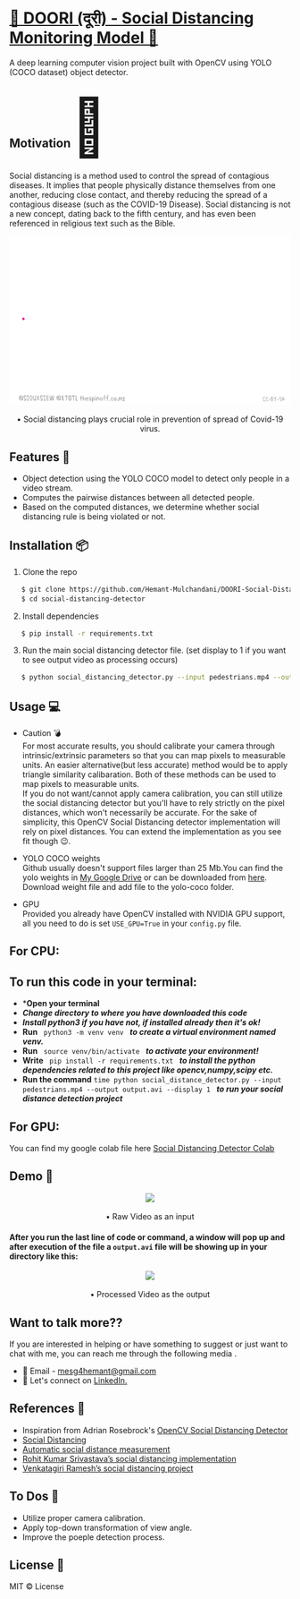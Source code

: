 # [🦠 DOORI (दूरी) - Social Distancing Monitoring Model 🤖](https://github.com/Hemant-Mulchandani/DOORI-Social-Distancing-Monitoring-Model)

A deep learning computer vision project built with OpenCV using YOLO (COCO dataset) object detector.

<h2> Motivation<span style='font-size:100px;'>&#127775;</span></h2>	
<p>
Social distancing is a method used to control the spread of contagious diseases. It implies that people physically distance themselves from one another, reducing close contact, and thereby reducing the spread of a contagious disease (such as the COVID-19 Disease). Social distancing is not a new concept, dating back to the fifth century, and has even been referenced in religious text such as the Bible.
</p>

<p align="center">
  <img src="Assets/social_distance_detector_spread.gif">
</p>

<p align="center">
   • Social distancing plays crucial role in prevention of spread of Covid-19 virus.
</p>

## Features :gem:
* Object detection using the YOLO COCO model to detect only people in a video stream.
* Computes the pairwise distances between all detected people.
* Based on the computed distances, we determine whether social distancing rule is being violated or not.


## Installation :package:

1. Clone the repo

```bash
   $ git clone https://github.com/Hemant-Mulchandani/DOORI-Social-Distancing-Monitoring-Model.git
   $ cd social-distancing-detector
```

2. Install dependencies

```bash
   $ pip install -r requirements.txt
```

3. Run the main social distancing detector file. (set display to 1 if you want to see output video as processing occurs)
```bash
   $ python social_distancing_detector.py --input pedestrians.mp4 --output output.avi --display 0
```

## Usage :computer:
* Caution :bomb:\
For most accurate results, you should calibrate your camera through intrinsic/extrinsic parameters so that you can map pixels to measurable units.
An easier alternative(but less accurate) method would be to apply triangle similarity calibaration. Both of these methods can be used to map pixels to measurable units.\
If you do not want/cannot apply camera calibration, you can still utilize the social distancing detector but you'll have to rely strictly on the pixel distances, which won't necessarily be accurate.
For the sake of simplicity, this OpenCV Social Distancing detector implementation will rely on pixel distances. 
You can extend the implementation as you see fit though :wink:.

* YOLO COCO weights\
Github usually doesn't support files larger than 25 Mb.You can find the yolo weights in [My Google Drive](https://drive.google.com/file/d/1urxmtphDMakU9ffJEpIP-Ssi-_1djfc8/view?usp=sharing) or can be downloaded from <a href="https://pjreddie.com/media/files/yolov3.weights">here</a>.
Download weight file and add file to the yolo-coco folder.

* GPU\
Provided you already have OpenCV installed with NVIDIA GPU support, all you need to do is set ```USE_GPU=True``` in your ```config.py``` file.

## For CPU:

## To run this code in your terminal:
* ***Open your terminal**
* ***Change directory to where you have downloaded this code***
* ***Install python3 if you have not, if installed already then it's ok!***
* **Run**  `  python3 -m venv venv  ` ***to create a virtual environment named venv.***
* **Run**   `  source venv/bin/activate  ` 
***to activate your environment!***
* **Write**   `  pip install -r requirements.txt  ` 
***to install the python dependencies related to this project like opencv,numpy,scipy etc.***
* **Run the command** `time python social_distance_detector.py --input pedestrians.mp4 --output output.avi --display 1
` ***to run your social distance detection project***

## For GPU:
You can find my google colab file here [Social Distancing Detector Colab](https://colab.research.google.com/drive/1ZPBaO0w2qYR0TIj9L3kvQpwCegQom7u_?usp=sharing)

## Demo :movie_camera:

<p align="center">
  <img src="Assets/demo0.gif">
</p>

<p align="center">
  • Raw Video as an input
</p>

#### After you run the last line of code or command, a window will pop up and after execution of the file a `output.avi` file will be showing up in your directory like this:

<p align="center">
  <img src="Assets/demo1.gif">
</p>

<p align="center">
  • Processed Video as the output
</p>

## Want to talk more??

If you are interested in helping or have something to suggest or just want to chat with me, you can reach me through the following media .

- :e-mail: Email - mesg4hemant@gmail.com
- :pushpin: Let's connect on <a href="https://www.linkedin.com/in/Hemant-Mulchandani/">LinkedIn.</a> 

## References :book:
* Inspiration from Adrian Rosebrock's <a href="https://www.pyimagesearch.com/2020/06/01/opencv-social-distancing-detector/">OpenCV Social Distancing Detector</a>
* <a href="https://en.wikipedia.org/wiki/Social_distancing">Social Distancing</a>
* <a href="https://www.reddit.com/r/computervision/comments/gf4zhj/automatic_social_distance_measurement/">Automatic social distance measurement</a>
* <a href="https://www.linkedin.com/feed/update/urn%3Ali%3Aactivity%3A6661455400346492928/">Rohit Kumar Srivastava’s social distancing implementation</a>
* <a href="https://www.linkedin.com/feed/update/urn%3Ali%3Aactivity%3A6655464103798157312/">Venkatagiri Ramesh’s social distancing project</a>

## To Dos :pencil:
* Utilize proper camera calibration.
* Apply top-down transformation of view angle.
* Improve the poeple detection process.

## License :key:
MIT &copy; License
